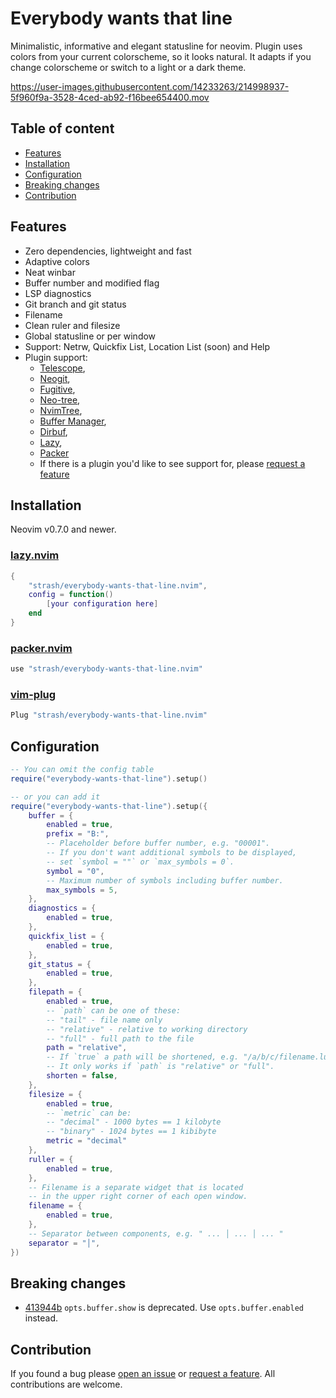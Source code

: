 # Everybody wants that line
Minimalistic, informative and elegant statusline for neovim.
Plugin uses colors from your current colorscheme, so it looks natural.
It adapts if you change colorscheme or switch to a light or a dark theme.

https://user-images.githubusercontent.com/14233263/214998937-5f960f9a-3528-4ced-ab92-f16bee654400.mov

## Table of content
- [Features](#features)
- [Installation](#installation)
- [Configuration](#configuration)
- [Breaking changes](#breaking-changes)
- [Contribution](#contribution)

## Features
- Zero dependencies, lightweight and fast
- Adaptive colors
- Neat winbar
- Buffer number and modified flag
- LSP diagnostics
- Git branch and git status
- Filename
- Clean ruler and filesize
- Global statusline or per window
- Support: Netrw, Quickfix List, Location List (soon) and Help
- Plugin support:
	- [Telescope](https://github.com/nvim-telescope/telescope.nvim),
	- [Neogit](https://github.com/TimUntersberger/neogit),
	- [Fugitive](https://github.com/tpope/vim-fugitive),
	- [Neo-tree](https://github.com/nvim-neo-tree/neo-tree.nvim),
	- [NvimTree](https://github.com/nvim-tree/nvim-tree.lua),
	- [Buffer Manager](https://github.com/j-morano/buffer_manager.nvim),
	- [Dirbuf](https://github.com/elihunter173/dirbuf.nvim),
	- [Lazy](https://github.com/folke/lazy.nvim),
	- [Packer](https://github.com/wbthomason/packer.nvim)
	- If there is a plugin you'd like to see support for, please [request a feature](https://github.com/strash/everybody-wants-that-line.nvim/issues/new?assignees=&labels=enhancement&template=feature_request.md&title=)

## Installation
Neovim v0.7.0 and newer.

### [lazy.nvim](https://github.com/folke/lazy.nvim)
```lua
{
	"strash/everybody-wants-that-line.nvim",
	config = function()
		[your configuration here]
	end
}
```
### [packer.nvim](https://github.com/wbthomason/packer.nvim)
```lua
use "strash/everybody-wants-that-line.nvim"
```
### [vim-plug](https://github.com/junegunn/vim-plug)
```lua
Plug "strash/everybody-wants-that-line.nvim"
```

## Configuration
```lua
-- You can omit the config table
require("everybody-wants-that-line").setup()

-- or you can add it
require("everybody-wants-that-line").setup({
	buffer = {
		enabled = true,
		prefix = "B:",
		-- Placeholder before buffer number, e.g. "00001".
		-- If you don't want additional symbols to be displayed,
		-- set `symbol = ""` or `max_symbols = 0`.
		symbol = "0",
		-- Maximum number of symbols including buffer number.
		max_symbols = 5,
	},
	diagnostics = {
		enabled = true,
	},
	quickfix_list = {
		enabled = true,
	},
	git_status = {
		enabled = true,
	},
	filepath = {
		enabled = true,
		-- `path` can be one of these:
		-- "tail" - file name only
		-- "relative" - relative to working directory
		-- "full" - full path to the file
		path = "relative",
		-- If `true` a path will be shortened, e.g. "/a/b/c/filename.lua".
		-- It only works if `path` is "relative" or "full".
		shorten = false,
	},
	filesize = {
		enabled = true,
		-- `metric` can be:
		-- "decimal" - 1000 bytes == 1 kilobyte
		-- "binary" - 1024 bytes == 1 kibibyte
		metric = "decimal"
	},
	ruller = {
		enabled = true,
	},
	-- Filename is a separate widget that is located
	-- in the upper right corner of each open window.
	filename = {
		enabled = true,
	},
	-- Separator between components, e.g. " ... │ ... │ ... "
	separator = "│",
})
```

## Breaking changes
- [413944b](https://github.com/strash/everybody-wants-that-line.nvim/commit/413944baa987d129b9616bf4b75a766020b92678) 
`opts.buffer.show` is deprecated. Use `opts.buffer.enabled` instead.

## Contribution
If you found a bug please [open an issue](https://github.com/strash/everybody-wants-that-line.nvim/issues/new?assignees=&labels=bug&template=bug_report.md&title=) or [request a feature](https://github.com/strash/everybody-wants-that-line.nvim/issues/new?assignees=&labels=enhancement&template=feature_request.md&title=). All contributions are welcome.

